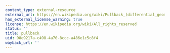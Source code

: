 ```yaml
---
content_type: external-resource
external_url: https://en.wikipedia.org/wiki/Pullback_(differential_geometry)
has_external_license_warning: true
license: https://en.wikipedia.org/wiki/All_rights_reserved
status: ''
title: pullback
uid: 98e9217a-c498-4a70-8ccc-a486e1c5c8f4
wayback_url: ''
---
```

